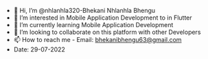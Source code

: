 - 👋 Hi, I’m @nhlanhla320-Bhekani Nhlanhla Bhengu
- 👀 I’m interested in Mobile Application Development to in Flutter 
- 🌱 I’m currently learning Mobile Application Development
- 💞️ I’m looking to collaborate on this platform with other Developers
- 📫 How to reach me - Email: bhekanibhengu63@gmail.com
- Date: 29-07-2022

<!---
nhlanhla320/nhlanhla320 is a ✨ special ✨ repository because its `README.md` (this file) appears on your GitHub profile.
You can click the Preview link to take a look at your changes.
--->
